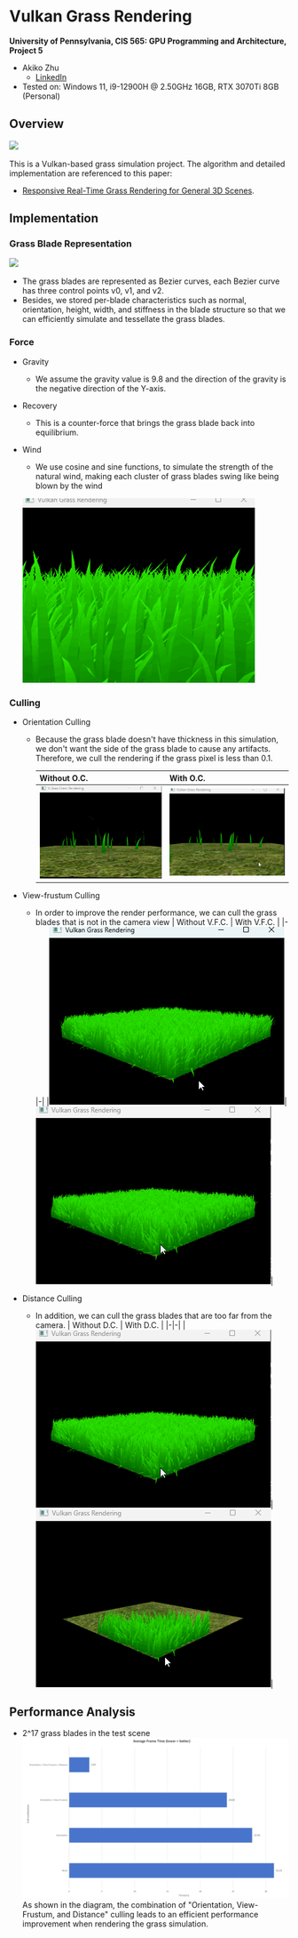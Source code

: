 Vulkan Grass Rendering
==================================

**University of Pennsylvania, CIS 565: GPU Programming and Architecture, Project 5**

* Akiko Zhu
  * [LinkedIn](https://www.linkedin.com/in/geming-akiko-zhu-b6705a255/)
* Tested on: Windows 11, i9-12900H @ 2.50GHz 16GB, RTX 3070Ti 8GB (Personal)

## Overview
![](images/demo.gif)

This is a Vulkan-based grass simulation project. The algorithm and detailed implementation are referenced to this paper:
- [Responsive Real-Time Grass Rendering for General 3D Scenes](https://www.cg.tuwien.ac.at/research/publications/2017/JAHRMANN-2017-RRTG/JAHRMANN-2017-RRTG-draft.pdf).

## Implementation
### Grass Blade Representation
![](img/blade_model.jpg)

- The grass blades are represented as Bezier curves, each Bezier curve has three control points v0, v1, and v2.
- Besides, we stored per-blade characteristics such as normal, orientation, height, width, and stiffness in the blade structure so that we can efficiently simulate and tessellate the grass blades.

### Force
- Gravity
  - We assume the gravity value is 9.8 and the direction of the gravity is the negative direction of the Y-axis.

- Recovery
  - This is a counter-force that brings the grass blade back into equilibrium.

- Wind
  - We use cosine and sine functions, to simulate the strength of the natural wind, making each cluster of grass blades swing like being blown by the wind

  ![](images/wind.gif)

### Culling
- Orientation Culling
  - Because the grass blade doesn't have thickness in this simulation, we don't want the side of the grass blade to cause any artifacts. Therefore, we cull the rendering if the grass pixel is less than 0.1.
    
    | Without O.C. | With O.C. |
    |-|-|
    |![](images/ori_0.gif)|![](images/ori_1.gif)|
    
- View-frustum Culling
  - In order to improve the render performance, we can cull the grass blades that is not in the camera view
    | Without V.F.C. | With V.F.C. |
    |-|-|
    |![](images/view_0.gif)|![](images/view_1.gif)|
- Distance Culling
  - In addition, we can cull the grass blades that are too far from the camera.
    | Without D.C. | With D.C. |
    |-|-|
    |![](images/view_1.gif)|![](images/dist_1.gif)|

## Performance Analysis
- 2^17 grass blades in the test scene
  ![](images/Cull.png)
  As shown in the diagram, the combination of "Orientation, View-Frustum, and Distance" culling leads to an efficient performance improvement when rendering the grass simulation.
